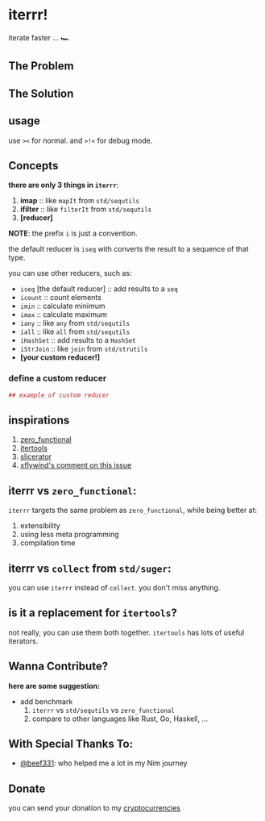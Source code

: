 # iterrr!
iterate faster ... 🏎️

## The Problem


## The Solution

## usage
use `><` for normal.
and `>!<` for debug mode.

## Concepts

**there are only 3 things in `iterrr`**:
1. **imap** :: like `mapIt` from `std/sequtils`
2. **ifilter** :: like `filterIt` from `std/sequtils`
3. **[reducer]**

**NOTE**: the prefix `i` is just a convention.

the default reducer is `iseq` with converts the result to a sequence of that type.

you can use other reducers, such as:
* `iseq` [the default reducer] :: add results to a `seq`
* `icount` :: count elements
* `imin` :: calculate minimum
* `imax` :: calculate maximum
* `iany` :: like `any` from `std/sequtils`
* `iall` :: like `all` from `std/sequtils`
* `iHashSet` :: add results to a `HashSet`
* `iStrJoin` :: like `join` from `std/strutils`
* **[your custom reducer!]**

### define a custom reducer
```nim
## example of custom reducer
```

## inspirations
1. [zero_functional](https://github.com/zero-functional/zero-functional)
2. [itertools](https://github.com/narimiran/itertools)
3. [slicerator](https://github.com/beef331/slicerator)
4. [xflywind's comment on this issue](https://github.com/nim-lang/Nim/issues/18405#issuecomment-888391521)

## **iterrr** vs `zero_functional`:
`iterrr` targets the same problem as `zero_functional`, 
while being better at:
  1. extensibility
  2. using less meta programming
  3. compilation time

## **iterrr** vs `collect` from `std/suger`:
you can use `iterrr` instead of `collect`. 
you don't miss anything.

## is it a replacement for `itertools`?
not really, you can use them both together.
`itertools` has lots of useful iterators.

## Wanna Contribute?
**here are some suggestion:**

* add benchmark
  1. `iterrr` vs `std/sequtils` vs `zero_functional`
  2. compare to other languages like Rust, Go, Haskell, ...


## With Special Thanks To:
* [@beef331](https://github.com/beef331): who helped me a lot in my Nim journey

## Donate
you can send your donation to my [cryptocurrencies](https://github.com/hamidb80/hamidb80/#cryptocurrencies)